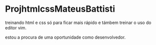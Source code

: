 # ProjhtmlcssMateusBattisti
treinando html e css só para ficar mais rápido e támbem treinar o uso do editor vim.

estou a procura de uma oportunidade como desenvolvedor.
